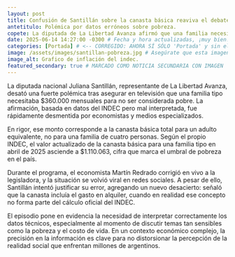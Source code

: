 ```yaml
---
layout: post
title: Confusión de Santillán sobre la canasta básica reaviva el debate económico.
antetitulo: Polémica por datos erróneos sobre pobreza.
copete: La diputada de La Libertad Avanza afirmó que una familia necesitaba $360.000 para no ser pobre, pero la cifra real supera el millón de pesos. El error generó fuertes críticas y encendió el debate sobre la correcta lectura de datos del INDEC.
date: 2025-06-14 14:27:00 -0300 # Fecha y hora actualizadas, ¡muy bien!
categories: [Portada] # <-- CORREGIDO: AHORA SÍ SÓLO 'Portada' y sin el '#'
image: /assets/images/santillan-pobreza.jpg # Asegúrate que esta imagen exista y sea 400px x 300px (4:3)
image_alt: Grafico de inflación del indec.
featured_secondary: true # MARCADO COMO NOTICIA SECUNDARIA CON IMAGEN
---
```


La diputada nacional Juliana Santillán, representante de La Libertad Avanza, desató una fuerte polémica tras asegurar en televisión que una familia tipo necesitaba $360.000 mensuales para no ser considerada pobre. La afirmación, basada en datos del INDEC pero mal interpretada, fue rápidamente desmentida por economistas y medios especializados.

En rigor, ese monto corresponde a la canasta básica total para un adulto equivalente, no para una familia de cuatro personas. Según el propio INDEC, el valor actualizado de la canasta básica para una familia tipo en abril de 2025 asciende a $1.110.063, cifra que marca el umbral de pobreza en el país.

Durante el programa, el economista Martín Redrado corrigió en vivo a la legisladora, y la situación se volvió viral en redes sociales. A pesar de ello, Santillán intentó justificar su error, agregando un nuevo desacierto: señaló que la canasta incluía el gasto en alquiler, cuando en realidad ese concepto no forma parte del cálculo oficial del INDEC.

El episodio pone en evidencia la necesidad de interpretar correctamente los datos técnicos, especialmente al momento de discutir temas tan sensibles como la pobreza y el costo de vida. En un contexto económico complejo, la precisión en la información es clave para no distorsionar la percepción de la realidad social que enfrentan millones de argentinos.